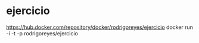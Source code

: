 # ejercicio
https://hub.docker.com/repository/docker/rodrigoreyes/ejercicio
docker run -i -t -p rodrigoreyes/ejercicio
